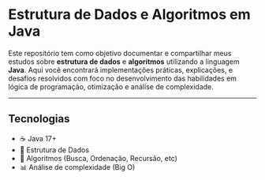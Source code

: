 #  Estrutura de Dados e Algoritmos em Java

Este repositório tem como objetivo documentar e compartilhar meus estudos sobre **estrutura de dados** e **algoritmos** utilizando a linguagem **Java**. Aqui você encontrará implementações práticas, explicações, e desafios resolvidos com foco no desenvolvimento das habilidades em lógica de programação, otimização e análise de complexidade.

---

## Tecnologias

- ☕ Java 17+
- 🧠 Estrutura de Dados
- 🔁 Algoritmos (Busca, Ordenação, Recursão, etc)
- 📊 Análise de complexidade (Big O)

